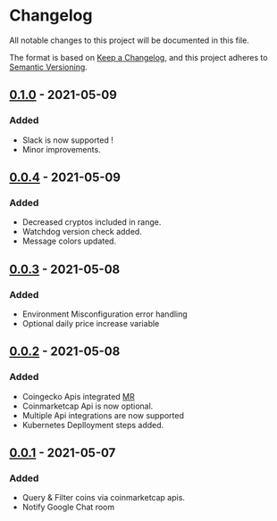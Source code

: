 # Changelog
All notable changes to this project will be documented in this file.

The format is based on [Keep a Changelog](https://keepachangelog.com/en/1.0.0/),
and this project adheres to [Semantic Versioning](https://semver.org/spec/v2.0.0.html).

## [0.1.0] - 2021-05-09
### Added
- Slack is now supported !
- Minor improvements.
## [0.0.4] - 2021-05-09
### Added
- Decreased cryptos included in range.
- Watchdog version check added.
- Message colors updated.
## [0.0.3] - 2021-05-08
### Added
- Environment Misconfiguration error handling
- Optional daily price increase variable

## [0.0.2] - 2021-05-08
### Added
- Coingecko Apis integrated [MR](https://github.com/Huseyinnurbaki/crypto-watchdog/commit/ed8fa10ba8b8653435f2580f4def54ad82e2555e) 
- Coinmarketcap Api is now optional.
- Multiple Api integrations are now supported
- Kubernetes Deplloyment steps added.

## [0.0.1] - 2021-05-07
### Added
- Query & Filter coins via coinmarketcap apis.
- Notify Google Chat room

[0.1.0]: https://github.com/Huseyinnurbaki/crypto-watchdog/releases/tag/0.1.0
[0.0.4]: https://github.com/Huseyinnurbaki/crypto-watchdog/releases/tag/0.0.4
[0.0.3]: https://github.com/Huseyinnurbaki/crypto-watchdog/releases/tag/0.0.3
[0.0.2]: https://github.com/Huseyinnurbaki/crypto-watchdog/releases/tag/0.0.2
[0.0.1]: https://github.com/Huseyinnurbaki/crypto-watchdog/releases/tag/0.0.1
